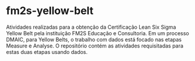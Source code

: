 # fm2s-yellow-belt
Atividades realizadas para a obtenção da Certificação Lean Six Sigma Yellow Belt pela instituição FM2S Educação e Consultoria. Em um processo DMAIC, para Yellow Belts, o trabalho com dados está focado nas etapas Measure e Analyse. O repositório contém as atividades requisitadas para estas duas etapas usando dados. 

